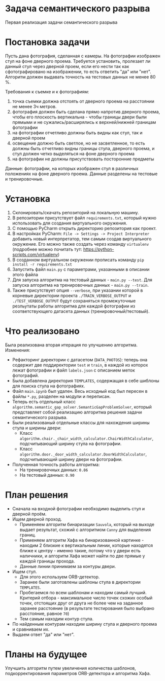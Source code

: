 # Задача семантического разрыва
Первая реализация задачи семантического разрыва

# Постановка задачи
Пусть дана фотография, сделанная с камеры. На фотографии изображен стул на фоне дверного проема. Требуется установить, пролезает ли данный стул через дверной проем, если его нести так как сфотографировано на изображении, то есть ответить "да" или "нет". Алгоритм должен выдавать точность на тестовых данных не менее 80 %.

Требования к съемке и к фотографиям:
1. точка съемки должна отстоять от дверного проема на расстоянии не менее 3ч метров.
2. фотография должен быть сделана прямо напротив дверного проема, чтобы его плоскость вертикальна - чтобы границы двери были прямыми и не сужались/расширялись к верхней/нижней границам фотографии
3. на фотографии отчетливо должны быть видны как стул, так и дверной проем
4. освещение должно быть светлое, но не засветленное, то есть должны быть отчетливо видны границы стула, дверного проема, и стул должен четко выделяться на фоне дверного проема
5. на фотографии не должны присутствовать посторонние предметы

Данные: фотографии, на которых изображен стул в различных положениях на фоне дверного проема.
Данные разделены на тестовые и тренировочные.

# Установка
1. Склонировать/скачать репозиторий на локальную машину.
2. В репозитории присутствует файл `requirements.txt`, который нужно использовать для создания виртуального окружения.
3. С помощью PyCharm открыть директорию репозитория как проект.
4. В настройках PyCharm: `File -> Settings -> Project Interpreter` добавить новый интерпретатор, тем самым создав виртуального окружение. Его можно также создать через команду `virtualenv` (подробнее можно почитать тут: https://python-scripts.com/virtualenv)
5. В созданном виртуальном окружении прописать команду `pip install -r requirements.txt`
6. Запустить файл `main.py` с параметрами, указанными в описании этого файла
7. Для запуска алгоритма на тестовый данных - `main.py --test`. Для запуска алгоритма на тренировочных данных - `main.py --train`.
8. Также присутствует опция `--verbose`, при указании которой в корневые директории проекта `./TRAIN_VERBOSE_OUTPUT` и `./TEST_VERBOSE_OUTPUT` будут сохраняться промежуточные резльутаты работы алгоритма для каждой фотографии из соответствующего датасета данных (тренировочный/тестовый).

# Что реализовано
Была реализована вторая итерация по улучшению алгоритма.
Изменения:
* Рефакторинг директории с датасетом (`DATA_PHOTOS`): теперь она содержит две поддиректории `test` и `train`, в каждой из которох лежат фотографии и файл `labels.json` с описанием меток фотографий.
* Была добавлена директория `TEMPLATES`, содержащая в себе шиблоны для поиска стула на фотографиях.
* Файл `main.ipynb` был удален. Весь исходный код был пересен в файлы `*.py`, разделен на модули и переписан.
* Теперь есть отдельный класс `algorithm.semantic_gap_solver.SemanticGapProblemSolver`, который представляет собой реализацию алгоритма решения задачи семантического разрыва.
* Были реализованый отдельные классы для нахождения ширины стула и ширины двери:
  * Класс `algorithm.chair._chair_width_calculator.ChairWidthCalculator`, подсчитывающий ширину стула на фотографии.
  * Класс `algorithm.door._door_width_calculator.DoorWidthCalculator`, подсчитывающий ширину двери на фотографии.
* Полученная точность работы алгоритма:
  * На тренировочных данных: `0.86`
  * На тестовый данных: `0.90`

# План решения
* Сначала на входной фотографии необходимо выделить стул и дверной проём.
* Ищем дверной проход.
  * Применяем алгоритм бинаризации `Sauvola`, который на выходе выдает результат, схожий с алгоритмом `Canny` для выделения границ. 
  * Применяем алгоритм Хафа на бинаризованной картинке - находим 2 близкие к вертикальным линии, которые находятся ближе к центру - именно такие, потому что у двери есть наличники, и алгоритм Хафа может найти по две прямые у каждой границы прохода.
  * Данные линии принимаем за контуры двери.
* Ищем стул.
  * Для этого используем ORB-детектор.
  * Заранее были заготовлены шаблоны стула в директории `TEMPLATES`.
  * Пробегаемся по всем шаблонам и находим самый лучший. Критерий отбора - максимальное число точек схожих особый точек, отстоящих друг от друга не более чем на заданное заранее расстояние (в результате тестирования было выбрано расстояние, равное `70`)
  * Тем самым находим контур стула.
* По найденным контурам находим ширину стула и дверного проема и сравниваем их.
* Выдаем ответ "да" или "нет".
   
# Планы на будущее
Улучшить алгоритм путем увеличения количества шаблонов, подкорректирования параметров ORB-детектора и алгоритма Хафа.
